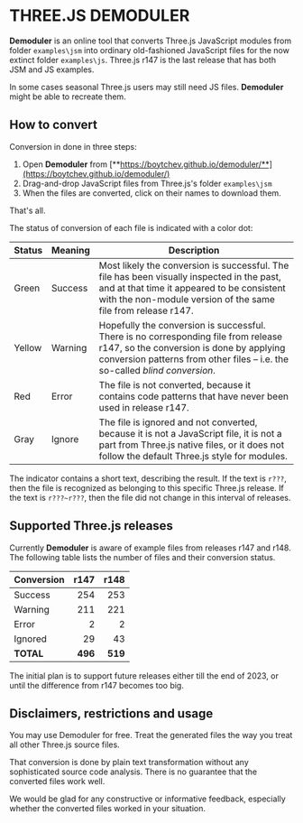 # THREE.JS DEMODULER

**Demoduler** is an online tool that converts Three.js JavaScript modules from
folder `examples\jsm` into ordinary old-fashioned JavaScript files for the now
extinct folder `examples\js`. Three.js r147 is the last release that has
both JSM and JS examples.

In some cases seasonal Three.js users may still need JS files. **Demoduler**
might be able to recreate them.


## How to convert 

Conversion in done in three steps:

1. Open **Demoduler** from [**https://boytchev.github.io/demoduler/**](https://boytchev.github.io/demoduler/)
2. Drag-and-drop JavaScript files from Three.js's folder `examples\jsm`
3. When the files are converted, click on their names to download them.

That's all. 

The status of conversion of each file is indicated with a color dot:

| Status | Meaning | Description |
| --- | --- | --- |
| Green | Success | Most likely the conversion is successful. The file has been visually inspected in the past, and at that time it appeared to be consistent with the non-module version of the same file from release r147. |
| Yellow | Warning | Hopefully the conversion is successful. There is no corresponding file from release r147, so the conversion is done by applying conversion patterns from other files &ndash; i.e. the so-called *blind conversion*. |
| Red | Error | The file is not converted, because it contains code patterns that have never been used in release r147. |
| Gray | Ignore | The file is ignored and not converted, because it is not a JavaScript file, it is not a part from Three.js native files, or it does not follow the default Three.js style for modules. |

The indicator contains a short text, describing the result. If the text is `r???`, then the file is recognized as belonging to this specific Three.js release. If the text is `r???~r???`, then the file did not change in this interval of releases.


## Supported Three.js releases

Currently **Demoduler** is aware of example files from releases r147 and r148.
The following table lists the number of files and their conversion status.

| Conversion | r147  | r148  |
| ---------- | ----: | ----: |
| Success    | 254   | 253   |
| Warning    | 211   | 221   |
| Error      | 2     | 2     |
| Ignored    | 29    | 43    |
| **TOTAL**  |**496**|**519**|

The initial plan is to support future releases either till the end of 2023, or
until the difference from r147 becomes too big.



## Disclaimers, restrictions and usage

You may use Demoduler for free. Treat the generated files the way you treat all
other Three.js source files.

That conversion is done by plain text transformation without any sophisticated
source code analysis. There is no guarantee that the converted files work well.

We would be glad for any constructive or informative feedback, especially whether
the converted files worked in your situation.









